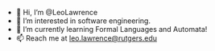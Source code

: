 - 👋 Hi, I’m @LeoLawrence
- 👀 I’m interested in software engineering.
- 🌱 I’m currently learning Formal Languages and Automata!
- 📫 Reach me at leo.lawrence@rutgers.edu

<!---
LeoLawrence/LeoLawrence is a ✨ special ✨ repository because its `README.md` (this file) appears on your GitHub profile.
You can click the Preview link to take a look at your changes.
--->
